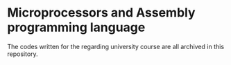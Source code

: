 # Microprocessors and Assembly programming language
The codes written for the regarding university course are all archived in this repository.
